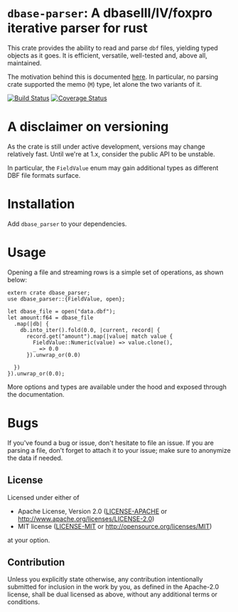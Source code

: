 `dbase-parser`: A dbaseIII/IV/foxpro iterative parser for rust
========================================================

This crate provides the ability to read and parse `dbf` files, 
yielding typed objects as it goes. It is efficient, versatile, 
well-tested and, above all, maintained.

The motivation behind this is documented 
[here](https://stackoverflow.com/a/57769207/2167834). In particular, 
no parsing crate supported the memo (`M`) type, let alone the two 
variants of it.

[![Build Status](https://travis-ci.org/srenauld/dbase.svg?branch=master)](https://travis-ci.org/srenauld/dbase)
[![Coverage Status](https://coveralls.io/repos/github/srenauld/dbase/badge.svg?branch=master)](https://coveralls.io/github/srenauld/dbase?branch=master)

# A disclaimer on versioning

As the crate is still under 
active development, versions may change relatively fast. Until we're 
at 1.x, consider the public API to be unstable.

In particular, the `FieldValue` enum may gain additional types as 
different DBF file formats surface.

# Installation

Add `dbase_parser` to your dependencies.

# Usage

Opening a file and streaming rows is a simple set of operations, as 
shown below:

    extern crate dbase_parser;
    use dbase_parser::{FieldValue, open};

    let dbase_file = open("data.dbf");
    let amount:f64 = dbase_file
      .map(|db| {
        db.into_iter().fold(0.0, |current, record| {
          record.get("amount").map(|value| match value {
            FieldValue::Numeric(value) => value.clone(),
            _ => 0.0
          }).unwrap_or(0.0)

      })
    }).unwrap_or(0.0);

More options and types are available under the hood and exposed through 
the documentation.

# Bugs

If you've found a bug or issue, don't hesitate to file an issue. If you are 
parsing a file, don't forget to attach it to your issue; make sure to anonymize 
the data if needed.

## License

Licensed under either of

 * Apache License, Version 2.0
   ([LICENSE-APACHE](LICENSE-APACHE) or http://www.apache.org/licenses/LICENSE-2.0)
 * MIT license
   ([LICENSE-MIT](LICENSE-MIT) or http://opensource.org/licenses/MIT)

at your option.

## Contribution

Unless you explicitly state otherwise, any contribution intentionally submitted
for inclusion in the work by you, as defined in the Apache-2.0 license, shall be
dual licensed as above, without any additional terms or conditions.
